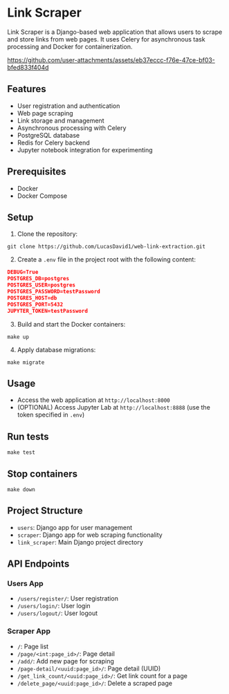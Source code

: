 # Link Scraper

Link Scraper is a Django-based web application that allows users to scrape and store links from web pages. It uses Celery for asynchronous task processing and Docker for containerization.

https://github.com/user-attachments/assets/eb37eccc-f76e-47ce-bf03-bfed833f404d

## Features

- User registration and authentication
- Web page scraping
- Link storage and management
- Asynchronous processing with Celery
- PostgreSQL database
- Redis for Celery backend
- Jupyter notebook integration for experimenting

## Prerequisites

- Docker
- Docker Compose

## Setup

1. Clone the repository:
```shell
git clone https://github.com/LucasDavid1/web-link-extraction.git
```
2. Create a `.env` file in the project root with the following content:
```json
DEBUG=True
POSTGRES_DB=postgres
POSTGRES_USER=postgres
POSTGRES_PASSWORD=testPassword
POSTGRES_HOST=db
POSTGRES_PORT=5432
JUPYTER_TOKEN=testPassword
```
3. Build and start the Docker containers:
```shell
make up
```
4. Apply database migrations:
```shell
make migrate
```

## Usage

- Access the web application at `http://localhost:8000`
- (OPTIONAL) Access Jupyter Lab at `http://localhost:8888` (use the token specified in `.env`)

## Run tests
```shell
make test
```


## Stop containers
```shell
make down
```


## Project Structure

- `users`: Django app for user management
- `scraper`: Django app for web scraping functionality
- `link_scraper`: Main Django project directory

## API Endpoints

### Users App
- `/users/register/`: User registration
- `/users/login/`: User login
- `/users/logout/`: User logout

### Scraper App
- `/`: Page list
- `/page/<int:page_id>/`: Page detail
- `/add/`: Add new page for scraping
- `/page-detail/<uuid:page_id>/`: Page detail (UUID)
- `/get_link_count/<uuid:page_id>/`: Get link count for a page
- `/delete_page/<uuid:page_id>/`: Delete a scraped page

